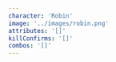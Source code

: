 ```yaml
---
character: 'Robin'
image: '../images/robin.png'
attributes: '[]'
killConfirms: '[]'
combos: '[]'
---
```

